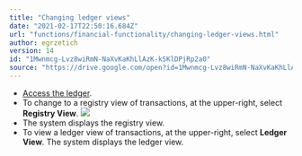 ```yaml
---
title: "Changing ledger views"
date: "2021-02-17T22:50:16.684Z"
url: "functions/financial-functionality/changing-ledger-views.html"
author: egrzetich
version: 14
id: "1Mwnmcg-Lvz8wiRmN-NaXvKaKhLlAzK-kSKlDPjRp2a0"
source: "https://drive.google.com/open?id=1Mwnmcg-Lvz8wiRmN-NaXvKaKhLlAzK-kSKlDPjRp2a0"
---
```

* [Access the ledger](accessing-the-ledger.html).
* To change to a registry view of transactions, at the upper-right, select <strong>Registry View</strong>. ![](changing-ledger-views.images/image1.png)
* The system displays the registry view.
* To view a ledger view of transactions, at the upper-right, select <strong>Ledger View</strong>. The system displays the ledger view.
